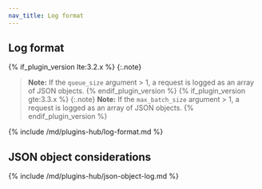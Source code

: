 ```yaml
---
nav_title: Log format
---
```


## Log format

{% if_plugin_version lte:3.2.x %}
{:.note}
> **Note:** If the `queue_size` argument > 1, a request is logged as an array of JSON objects.
{% endif_plugin_version %}
{% if_plugin_version gte:3.3.x %}
{:.note}
> **Note:** If the `max_batch_size` argument > 1, a request is logged as an array of JSON objects.
{% endif_plugin_version %}

{% include /md/plugins-hub/log-format.md %}

## JSON object considerations

{% include /md/plugins-hub/json-object-log.md %}